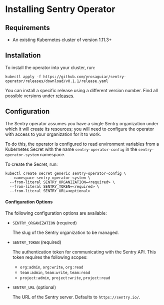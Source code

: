 # Installing Sentry Operator

## Requirements

- An existing Kubernetes cluster of version 1.11.3+

## Installation

To install the operator into your cluster, run:

```shell
kubectl apply -f https://github.com/yrosaguiar/sentry-operator/releases/download/v0.1.1/release.yaml
```

You can install a specific release using a different version number. Find all possible versions under [releases](https://github.com/yrosaguiar/sentry-operator/releases).

## Configuration

The Sentry operator assumes you have a single Sentry organization under which it will create its resources; you will need to configure the operator with access to your organization for it to work.

To do this, the operator is configured to read environment variables from a Kubernetes Secret with the name `sentry-operator-config` in the `sentry-operator-system` namespace.

To create the Secret, run:

```shell
kubectl create secret generic sentry-operator-config \
  --namespace sentry-operator-system \
  --from-literal SENTRY_ORGANIZATION=<required> \
  --from-literal SENTRY_TOKEN=<required> \
  --from-literal SENTRY_URL=<optional>
```

#### Configuration Options

The following configuration options are available:

- `SENTRY_ORGANIZATION` (required)

  The slug of the Sentry organization to be managed.

- `SENTRY_TOKEN` (required)

  The authentication token for communicating with the Sentry API. This token requires the following scopes:

  - `org:admin`, `org:write`, `org:read`
  - `team:admin`, `team:write`, `team:read`
  - `project:admin`, `project:write`, `project:read`

- `SENTRY_URL` (optional)

  The URL of the Sentry server. Defaults to `https://sentry.io/`.
